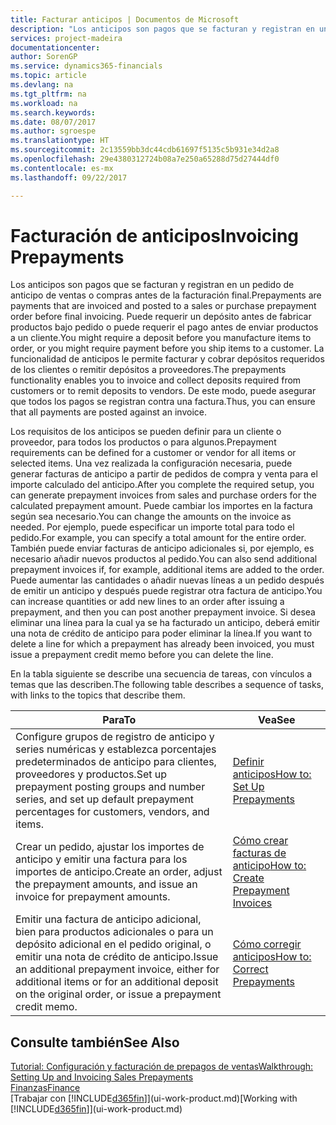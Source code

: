```yaml
---
title: Facturar anticipos | Documentos de Microsoft
description: "Los anticipos son pagos que se facturan y registran en un pedido de anticipo de ventas o compras antes de la facturación final. Puede requerir un depósito antes de fabricar productos bajo pedido o puede requerir el pago antes de enviar productos a un cliente. La funcionalidad de anticipos le permite facturar y cobrar depósitos requeridos de los clientes o remitir depósitos a proveedores. De este modo, puede asegurar que todos los pagos se registran contra una factura."
services: project-madeira
documentationcenter: 
author: SorenGP
ms.service: dynamics365-financials
ms.topic: article
ms.devlang: na
ms.tgt_pltfrm: na
ms.workload: na
ms.search.keywords: 
ms.date: 08/07/2017
ms.author: sgroespe
ms.translationtype: HT
ms.sourcegitcommit: 2c13559bb3dc44cdb61697f5135c5b931e34d2a8
ms.openlocfilehash: 29e4380312724b08a7e250a65288d75d27444df0
ms.contentlocale: es-mx
ms.lasthandoff: 09/22/2017

---
```

# <a name="invoicing-prepayments"></a><span data-ttu-id="204c3-106">Facturación de anticipos</span><span class="sxs-lookup"><span data-stu-id="204c3-106">Invoicing Prepayments</span></span>
<span data-ttu-id="204c3-107">Los anticipos son pagos que se facturan y registran en un pedido de anticipo de ventas o compras antes de la facturación final.</span><span class="sxs-lookup"><span data-stu-id="204c3-107">Prepayments are payments that are invoiced and posted to a sales or purchase prepayment order before final invoicing.</span></span> <span data-ttu-id="204c3-108">Puede requerir un depósito antes de fabricar productos bajo pedido o puede requerir el pago antes de enviar productos a un cliente.</span><span class="sxs-lookup"><span data-stu-id="204c3-108">You might require a deposit before you manufacture items to order, or you might require payment before you ship items to a customer.</span></span> <span data-ttu-id="204c3-109">La funcionalidad de anticipos le permite facturar y cobrar depósitos requeridos de los clientes o remitir depósitos a proveedores.</span><span class="sxs-lookup"><span data-stu-id="204c3-109">The prepayments functionality enables you to invoice and collect deposits required from customers or to remit deposits to vendors.</span></span> <span data-ttu-id="204c3-110">De este modo, puede asegurar que todos los pagos se registran contra una factura.</span><span class="sxs-lookup"><span data-stu-id="204c3-110">Thus, you can ensure that all payments are posted against an invoice.</span></span>  

 <span data-ttu-id="204c3-111">Los requisitos de los anticipos se pueden definir para un cliente o proveedor, para todos los productos o para algunos.</span><span class="sxs-lookup"><span data-stu-id="204c3-111">Prepayment requirements can be defined for a customer or vendor for all items or selected items.</span></span> <span data-ttu-id="204c3-112">Una vez realizada la configuración necesaria, puede generar facturas de anticipo a partir de pedidos de compra y venta para el importe calculado del anticipo.</span><span class="sxs-lookup"><span data-stu-id="204c3-112">After you complete the required setup, you can generate prepayment invoices from sales and purchase orders for the calculated prepayment amount.</span></span> <span data-ttu-id="204c3-113">Puede cambiar los importes en la factura según sea necesario.</span><span class="sxs-lookup"><span data-stu-id="204c3-113">You can change the amounts on the invoice as needed.</span></span> <span data-ttu-id="204c3-114">Por ejemplo, puede especificar un importe total para todo el pedido.</span><span class="sxs-lookup"><span data-stu-id="204c3-114">For example, you can specify a total amount for the entire order.</span></span> <span data-ttu-id="204c3-115">También puede enviar facturas de anticipo adicionales si, por ejemplo, es necesario añadir nuevos productos al pedido.</span><span class="sxs-lookup"><span data-stu-id="204c3-115">You can also send additional prepayment invoices if, for example, additional items are added to the order.</span></span> <span data-ttu-id="204c3-116">Puede aumentar las cantidades o añadir nuevas líneas a un pedido después de emitir un anticipo y después puede registrar otra factura de anticipo.</span><span class="sxs-lookup"><span data-stu-id="204c3-116">You can increase quantities or add new lines to an order after issuing a prepayment, and then you can post another prepayment invoice.</span></span> <span data-ttu-id="204c3-117">Si desea eliminar una línea para la cual ya se ha facturado un anticipo, deberá emitir una nota de crédito de anticipo para poder eliminar la línea.</span><span class="sxs-lookup"><span data-stu-id="204c3-117">If you want to delete a line for which a prepayment has already been invoiced, you must issue a prepayment credit memo before you can delete the line.</span></span>  

 <span data-ttu-id="204c3-118">En la tabla siguiente se describe una secuencia de tareas, con vínculos a temas que las describen.</span><span class="sxs-lookup"><span data-stu-id="204c3-118">The following table describes a sequence of tasks, with links to the topics that describe them.</span></span>

|<span data-ttu-id="204c3-119">**Para**</span><span class="sxs-lookup"><span data-stu-id="204c3-119">**To**</span></span>|<span data-ttu-id="204c3-120">**Vea**</span><span class="sxs-lookup"><span data-stu-id="204c3-120">**See**</span></span>|  
|------------|-------------|  
|<span data-ttu-id="204c3-121">Configure grupos de registro de anticipo y series numéricas y establezca porcentajes predeterminados de anticipo para clientes, proveedores y productos.</span><span class="sxs-lookup"><span data-stu-id="204c3-121">Set up prepayment posting groups and number series, and set up default prepayment percentages for customers, vendors, and items.</span></span>|[<span data-ttu-id="204c3-122">Definir anticipos</span><span class="sxs-lookup"><span data-stu-id="204c3-122">How to: Set Up Prepayments</span></span>](finance-set-up-prepayments.md)|
|<span data-ttu-id="204c3-123">Crear un pedido, ajustar los importes de anticipo y emitir una factura para los importes de anticipo.</span><span class="sxs-lookup"><span data-stu-id="204c3-123">Create an order, adjust the prepayment amounts, and issue an invoice for prepayment amounts.</span></span>|[<span data-ttu-id="204c3-124">Cómo crear facturas de anticipo</span><span class="sxs-lookup"><span data-stu-id="204c3-124">How to: Create Prepayment Invoices</span></span>](finance-how-to-create-prepayment-invoices.md)|  
|<span data-ttu-id="204c3-125">Emitir una factura de anticipo adicional, bien para productos adicionales o para un depósito adicional en el pedido original, o emitir una nota de crédito de anticipo.</span><span class="sxs-lookup"><span data-stu-id="204c3-125">Issue an additional prepayment invoice, either for additional items or for an additional deposit on the original order, or issue a prepayment credit memo.</span></span>|[<span data-ttu-id="204c3-126">Cómo corregir anticipos</span><span class="sxs-lookup"><span data-stu-id="204c3-126">How to: Correct Prepayments</span></span>](finance-how-to-correct-prepayments.md)|  

## <a name="see-also"></a><span data-ttu-id="204c3-127">Consulte también</span><span class="sxs-lookup"><span data-stu-id="204c3-127">See Also</span></span>  
[<span data-ttu-id="204c3-128">Tutorial: Configuración y facturación de prepagos de ventas</span><span class="sxs-lookup"><span data-stu-id="204c3-128">Walkthrough: Setting Up and Invoicing Sales Prepayments</span></span>](walkthrough-setting-up-and-invoicing-sales-prepayments.md)  
[<span data-ttu-id="204c3-129">Finanzas</span><span class="sxs-lookup"><span data-stu-id="204c3-129">Finance</span></span>](finance.md)  
<span data-ttu-id="204c3-130">[Trabajar con [!INCLUDE[d365fin](includes/d365fin_md.md)]](ui-work-product.md)</span><span class="sxs-lookup"><span data-stu-id="204c3-130">[Working with [!INCLUDE[d365fin](includes/d365fin_md.md)]](ui-work-product.md)</span></span>

